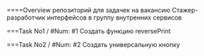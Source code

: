 ====Overview
репозиторий для задачек на вакансию Стажер-разработчик интерфейсов в группу внутренних сервисов

===Task No1 /
\#Num: #1
Создать функцию reversePrint

===Task No2 /
\#Num: #2
Создать универсальную кнопку